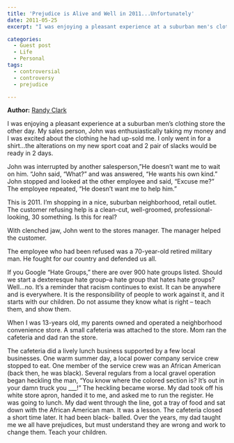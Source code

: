 ```yaml
---
title: 'Prejudice is Alive and Well in 2011...Unfortunately'
date: 2011-05-25
excerpt: "I was enjoying a pleasant experience at a suburban men's clothing store the other day. My sales person, John was enthusiastically taking my money and I was excited about the clothing he had up-sold me. I only went in for a shirt…the alterations on my new sport coat and 2 pair of slacks would be ready in 2 days."

categories:
  - Guest post
  - Life
  - Personal
tags:
  - controversial
  - controversy
  - prejudice

---
```


**Author:** [Randy Clark](https://twitter.com/RandyLyleClark)

I was enjoying a pleasant experience at a suburban men&#8217;s clothing store the other day. My sales person, John was enthusiastically taking my money and I was excited about the clothing he had up-sold me. I only went in for a shirt…the alterations on my new sport coat and 2 pair of slacks would be ready in 2 days.

John was interrupted by another salesperson,&#8221;He doesn’t want me to wait on him. &#8220;John said, &#8220;What?&#8221; and was answered, &#8220;He wants his own kind.&#8221; John stopped and looked at the other employee and said, &#8220;Excuse me?&#8221; The employee repeated, &#8220;He doesn&#8217;t want me to help him.&#8221;

This is 2011. I&#8217;m shopping in a nice, suburban neighborhood, retail outlet. The customer refusing help is a clean-cut, well-groomed, professional-looking, 30 something. Is this for real?

With clenched jaw, John went to the stores manager. The manager helped the customer.
  
The employee who had been refused was a 70-year-old retired military man. He fought for our country and defended us all.

If you Google &#8220;Hate Groups,&#8221; there are over 900 hate groups listed. Should we start a dexteresque hate group–a hate group that hates hate groups? Well&#8230;no. It’s a reminder that racism continues to exist. It can be anywhere and is everywhere. It is the responsibility of people to work against it, and it starts with our children. Do not assume they know what is right – teach them, and show them.

When I was 13-years old, my parents owned and operated a neighborhood convenience store. A small cafeteria was attached to the store. Mom ran the cafeteria and dad ran the store.

The cafeteria did a lively lunch business supported by a few local businesses. One warm summer day, a local power company service crew stopped to eat. One member of the service crew was an African American (back then, he was black). Several regulars from a local gravel operation began heckling the man, &#8220;You know where the colored section is? It&#8217;s out in your damn truck you \___!” The heckling became worse. My dad took off his white store apron, handed it to me, and asked me to run the register. He was going to lunch. My dad went through the line, got a tray of food and sat down with the African American man. It was a lesson. The cafeteria closed a short time later. It had been black- balled. Over the years, my dad taught me we all have prejudices, but must understand they are wrong and work to change them. Teach your children.
